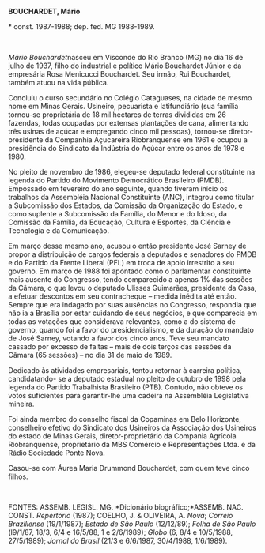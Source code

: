 **BOUCHARDET, Mário**

\* const. 1987-1988; dep. fed. MG 1988-1989.

 

*Mário Bouchardet*nasceu em Visconde do Rio Branco (MG) no dia 16 de
julho de 1937, filho do industrial e político Mário Bouchardet Júnior e
da empresária Rosa Menicucci Bouchardet. Seu irmão, Rui Bouchardet,
também atuou na vida pública.

Concluiu o curso secundário no Colégio Cataguases, na cidade de mesmo
nome em Minas Gerais. Usineiro, pecuarista e latifundiário (sua família
tornou-se proprietária de 18 mil hectares de terras divididas em 26
fazendas, todas ocupadas por extensas plantações de cana, alimentando
três usinas de açúcar e empregando cinco mil pessoas), tornou-se
diretor-presidente da Companhia Açucareira Riobranquense em 1961 e
ocupou a presidência do Sindicato da Indústria do Açúcar entre os anos
de 1978 e 1980.

No pleito de novembro de 1986, elegeu-se deputado federal constituinte
na legenda do Partido do Movimento Democrático Brasileiro (PMDB).
Empossado em fevereiro do ano seguinte, quando tiveram início os
trabalhos da Assembléia Nacional Constituinte (ANC), integrou como
titular a Subcomissão dos Estados, da Comissão da Organização do Estado,
e como suplente a Subcomissão da Família, do Menor e do Idoso, da
Comissão da Família, da Educação, Cultura e Esportes, da Ciência e
Tecnologia e da Comunicação.

Em março desse mesmo ano, acusou o então presidente José Sarney de
propor a distribuição de cargos federais a deputados e senadores do PMDB
e do Partido da Frente Liberal (PFL) em troca de apoio irrestrito a seu
governo. Em março de 1988 foi apontado como o parlamentar constituinte
mais ausente do Congresso, tendo comparecido a apenas 1% das sessões da
Câmara, o que levou o deputado Ulisses Guimarães, presidente da Casa, a
efetuar descontos em seu contracheque – medida inédita até então. Sempre
que era indagado por suas ausências no Congresso, respondia que não ia a
Brasília por estar cuidando de seus negócios, e que comparecia em todas
as votações que considerava relevantes, como a do sistema de governo,
quando foi a favor do presidencialismo, e da duração do mandato de José
Sarney, votando a favor dos cinco anos. Teve seu mandato cassado por
excesso de faltas – mais de dois terços das sessões da Câmara (65
sessões) – no dia 31 de maio de 1989.

Dedicado às atividades empresariais, tentou retornar à carreira
política, candidatando- se a deputado estadual no pleito de outubro de
1998 pela legenda do Partido Trabalhista Brasileiro (PTB). Contudo, não
obteve os votos suficientes para garantir-lhe uma cadeira na Assembléia
Legislativa mineira.

Foi ainda membro do conselho fiscal da Copaminas em Belo Horizonte,
conselheiro efetivo do Sindicato dos Usineiros da Associação dos
Usineiros do estado de Minas Gerais, diretor-proprietário da Compania
Agrícola Riobranquense, proprietário da MBS Comércio e Representações
Ltda. e da Rádio Sociedade Ponte Nova.

Casou-se com Áurea Maria Drummond Bouchardet, com quem teve cinco
filhos.

 

FONTES: ASSEMB. LEGISL. MG. *Dicionário biográfico;*ASSEMB. NAC. CONST.
*Repertório* (1987); COELHO, J. & OLIVEIRA, A. *Nova*; *Correio
Braziliense* (19/1/1987); *Estado de São Paulo* (12/12/89); *Folha de
São Paulo* (l9/1/87, 18/3, 6/4 e 16/5/88, 1 e 2/6/1989); *Globo* (6, 8/4
e 10/5/1988, 27/5/1989); *Jornal do Brasil* (21/3 e 6/6/1987, 30/4/1988,
1/6/1989).

